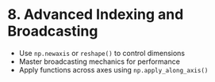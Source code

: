 # 8. Advanced Indexing and Broadcasting

- Use `np.newaxis` or `reshape()` to control dimensions
- Master broadcasting mechanics for performance
- Apply functions across axes using `np.apply_along_axis()`

